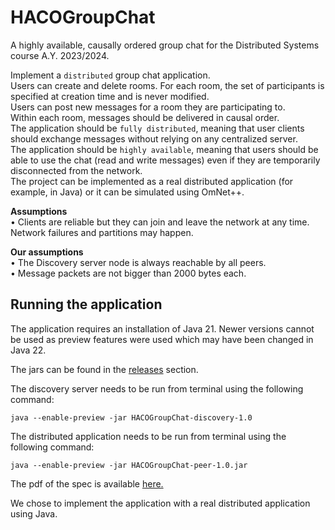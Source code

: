 # HACOGroupChat
A highly available, causally ordered group chat for the Distributed Systems course A.Y. 2023/2024.  
  
Implement a `distributed` group chat application.  
Users can create and delete rooms. For each room, the set of participants is specified at creation time and is never modified.  
Users can post new messages for a room they are participating to.  
Within each room, messages should be delivered in causal order.  
The application should be `fully distributed`, meaning that user clients should exchange
messages without relying on any centralized server.  
The application should be `highly available`, meaning that users should be able to use the
chat (read and write messages) even if they are temporarily disconnected from the network.  
The project can be implemented as a real distributed application (for example, in Java) or it
can be simulated using OmNet++.  
  
**Assumptions**  
• Clients are reliable but they can join and leave the network at any time. Network failures and partitions may happen. 

**Our assumptions**  
• The Discovery server node is always reachable by all peers.  
• Message packets are not bigger than 2000 bytes each.  
  
## Running the application

The application requires an installation of Java 21. Newer versions cannot be used
as preview features were used which may have been changed in Java 22. 

The jars can be found in the
[releases](https://github.com/francescospangaro/HACOGroupChat/releases) section.

The discovery server needs to be run from terminal using the following command:

```shell
java --enable-preview -jar HACOGroupChat-discovery-1.0
```

The distributed application needs to be run from terminal using the following command:

```shell
java --enable-preview -jar HACOGroupChat-peer-1.0.jar
```
  

The pdf of the spec is available [here.](docs/Projects_assignment_23_24_UPDATE.pdf)

We chose to implement the application with a real distributed application using Java.  

